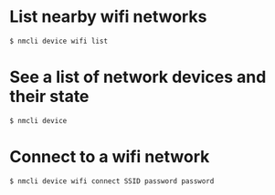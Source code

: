 # List nearby wifi networks
```
$ nmcli device wifi list
```

# See a list of network devices and their state
```
$ nmcli device
```

# Connect to a wifi network
```
$ nmcli device wifi connect SSID password password
```

